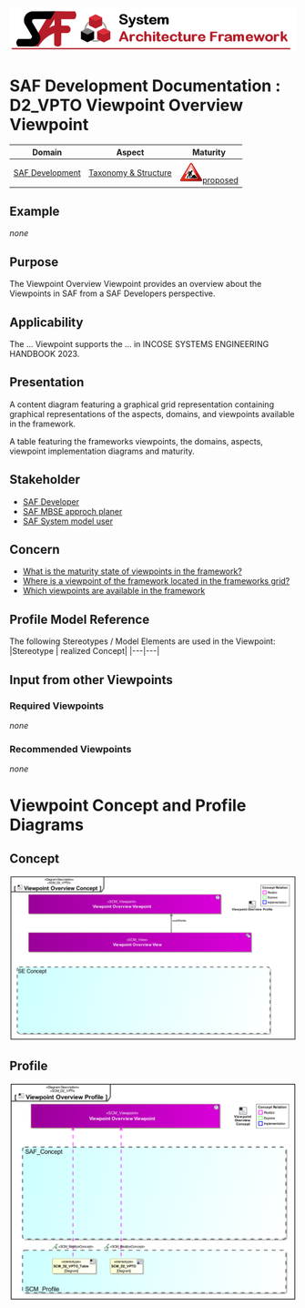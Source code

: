 ![System Architecture Framework](../../diagrams/Banner_SAF.png)
# SAF Development Documentation : **D2_VPTO** Viewpoint Overview Viewpoint
|**Domain**|**Aspect**|**Maturity**|
| --- | --- | --- |
|[SAF Development](../../domains.md#Domain-SAF-Development)|[Taxonomy & Structure](../../aspects.md#Aspect-Taxonomy-&-Structure)|![Proposed](../../diagrams/Under_construction_icon-red.svg )[proposed](../../using-saf/maturity.md#proposed)|
## Example
*none*
## Purpose
The Viewpoint Overview Viewpoint provides an overview about the Viewpoints in SAF from a SAF Developers perspective.
## Applicability
The ... Viewpoint supports the ...  in INCOSE SYSTEMS ENGINEERING HANDBOOK 2023.
## Presentation
A content diagram  featuring a graphical grid representation containing graphical representations of the aspects, domains, and viewpoints available in the framework.

A table featuring the frameworks viewpoints, the domains, aspects, viewpoint implementation diagrams and maturity.

## Stakeholder
* [SAF Developer](../../stakeholders.md#SAF-Developer)
* [SAF MBSE approch planer](../../stakeholders.md#SAF-MBSE-approch-planer)
* [SAF System model user](../../stakeholders.md#SAF-System-model-user)
## Concern
* [What is the maturity state of viewpoints in the framework?](../../concerns.md#_2024x_26f0132_1719129513706_329066_14708)
* [Where is a viewpoint of the framework located in the frameworks grid?](../../concerns.md#_2024x_26f0132_1719130165383_541840_14769)
* [Which viewpoints are available in the framework](../../concerns.md#_2024x_26f0132_1719129141456_206905_14250)
## Profile Model Reference
The following Stereotypes / Model Elements are used in the Viewpoint:
|Stereotype | realized Concept|
|---|---|
## Input from other Viewpoints
### Required Viewpoints
*none*
### Recommended Viewpoints
*none*
# Viewpoint Concept and Profile Diagrams
## Concept
![Viewpoint Overview Concept](diagrams/Viewpoint-Overview-Concept.svg)
## Profile
![Viewpoint Overview Profile](diagrams/Viewpoint-Overview-Profile.svg)
